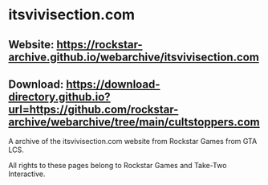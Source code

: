 # itsvivisection.com

## Website: https://rockstar-archive.github.io/webarchive/itsvivisection.com

## Download: https://download-directory.github.io?url=https://github.com/rockstar-archive/webarchive/tree/main/cultstoppers.com

A archive of the itsvivisection.com website from Rockstar Games from GTA LCS.

All rights to these pages belong to Rockstar Games and Take-Two Interactive.

